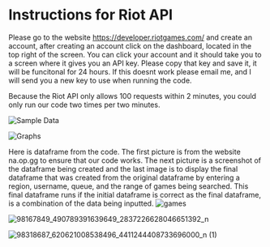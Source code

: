 # Instructions for Riot API
Please go to the website 
https://developer.riotgames.com/
and create an account, after creating an account click on the dashboard, located in the top right of the screen. You can click your account and it should take you to a screen where it gives you an API key. Please copy that key and save it, it will be funcitonal for 24 hours. If this doesnt work please email me, and I will send you a new key to use when running the code.

Because the Riot API only allows 100 requests within 2 minutes, you could only run our code two times per two minutes.

![Sample Data](https://user-images.githubusercontent.com/58304673/82372642-5541e400-99ea-11ea-816e-986cf32e4b66.jpg)

![Graphs](https://user-images.githubusercontent.com/58304673/82372580-36435200-99ea-11ea-9d2f-000127f03d5a.jpg)

Here is dataframe from the code. The first picture is from the website na.op.gg to ensure that our code works. The next picture is a screenshot of the dataframe being created and the last image is to display the final dataframe that was created from the original dataframe by entering a region, username, queue, and the range of games being searched. This final dataframe runs if the initial dataframe is correct as the final dataframe, is a combination of the data being inputted.
![games](https://user-images.githubusercontent.com/58304673/82373998-7277b200-99ec-11ea-861d-04d7db47f96a.jpg)

![98167849_490789391639649_2837226628046651392_n](https://user-images.githubusercontent.com/58304673/82374257-c84c5a00-99ec-11ea-8073-2b1f6fe365da.jpg)

![98318687_620621008538496_4411244408733696000_n (1)](https://user-images.githubusercontent.com/58304673/82374162-a8b53180-99ec-11ea-85d6-11e260a14796.jpg)

